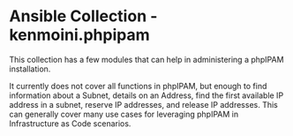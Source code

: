 # Ansible Collection - kenmoini.phpipam

This collection has a few modules that can help in administering a phpIPAM installation.

It currently does not cover all functions in phpIPAM, but enough to find information about a Subnet, details on an Address, find the first available IP address in a subnet, reserve IP addresses, and release IP addresses.  This can generally cover many use cases for leveraging phpIPAM in Infrastructure as Code scenarios.
